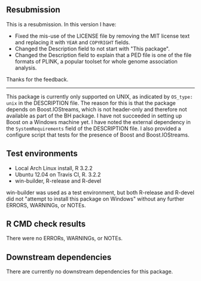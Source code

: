 ## Resubmission

This is a resubmission. In this version I have:

- Fixed the mis-use of the LICENSE file by removing the MIT license text and
  replacing it with `YEAR` and `COPYRIGHT` fields.
- Changed the Description field to not start with "This package".
- Changed the Description field to explain that a PED file is one of the file
  formats of PLINK, a popular toolset for whole genome association analysis.

Thanks for the feedback.

---

This package is currently only supported on UNIX, as indicated by `OS_type:
unix` in the DESCRIPTION file.  The reason for this is that the package depends
on Boost.IOStreams, which is not header-only and therefore not available as
part of the BH package. I have not succeeded in setting up Boost on a Windows
machine yet. I have noted the external dependency in the `SystemRequirements`
field of the DESCRIPTION file. I also provided a configure script that tests
for the presence of Boost and Boost.IOStreams.

## Test environments

* Local Arch Linux install, R 3.2.2
* Ubuntu 12.04 on Travis CI, R. 3.2.2
* win-builder, R-release and R-devel

win-builder was used as a test environment, but both R-release and R-devel did
not "attempt to install this package on Windows" without any further ERRORS,
WARNINGs, or NOTEs.

## R CMD check results

There were no ERRORs, WARNINGs, or NOTEs.

## Downstream dependencies

There are currently no downstream dependencies for this package.
